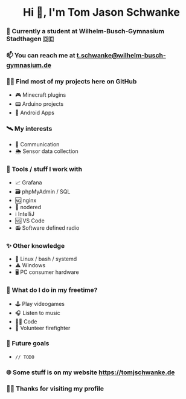 <h1 align="center">Hi 👋, I'm Tom Jason Schwanke</h1>

### 🏫 Currently a student at **Wilhelm-Busch-Gymnasium Stadthagen** 🇩🇪

### 📫 You can reach me at **t.schwanke@wilhelm-busch-gymnasium.de**

### 👨‍💻 Find most of my projects here on GitHub
 - 🎮 Minecraft plugins
 - 📟 Arduino projects
 - 📱 Android Apps

### 🛰 My interests
- 📡 Communication
- 🌦 Sensor data collection

### 🧰 Tools / stuff I work with
- 📈 Grafana
- 🗃 phpMyAdmin / SQL
- 🆖 nginx
- 🔴 nodered
- ℹ IntelliJ
- 🆚 VS Code
- 📻 Software defined radio

### ✨ Other knowledge
- 🐧 Linux / bash / systemd
- ⚠ Windows
- 🖥 PC consumer hardware

### 🎡 What do I do in my freetime?
- 🕹 Play videogames
- 🎧 Listen to music
- 👨‍💻 Code
- 🚒 Volunteer firefighter

### 🔮 Future goals
- `// TODO`

### 🌐 Some stuff is on my website **https://tomjschwanke.de**

### 🙇‍♂️ Thanks for visiting my profile
